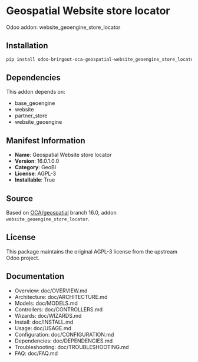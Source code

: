 # Geospatial Website store locator

Odoo addon: website_geoengine_store_locator

## Installation

```bash
pip install odoo-bringout-oca-geospatial-website_geoengine_store_locator
```

## Dependencies

This addon depends on:
- base_geoengine
- website
- partner_store
- website_geoengine

## Manifest Information

- **Name**: Geospatial Website store locator
- **Version**: 16.0.1.0.0
- **Category**: GeoBI
- **License**: AGPL-3
- **Installable**: True

## Source

Based on [OCA/geospatial](https://github.com/OCA/geospatial) branch 16.0, addon `website_geoengine_store_locator`.

## License

This package maintains the original AGPL-3 license from the upstream Odoo project.

## Documentation

- Overview: doc/OVERVIEW.md
- Architecture: doc/ARCHITECTURE.md
- Models: doc/MODELS.md
- Controllers: doc/CONTROLLERS.md
- Wizards: doc/WIZARDS.md
- Install: doc/INSTALL.md
- Usage: doc/USAGE.md
- Configuration: doc/CONFIGURATION.md
- Dependencies: doc/DEPENDENCIES.md
- Troubleshooting: doc/TROUBLESHOOTING.md
- FAQ: doc/FAQ.md

